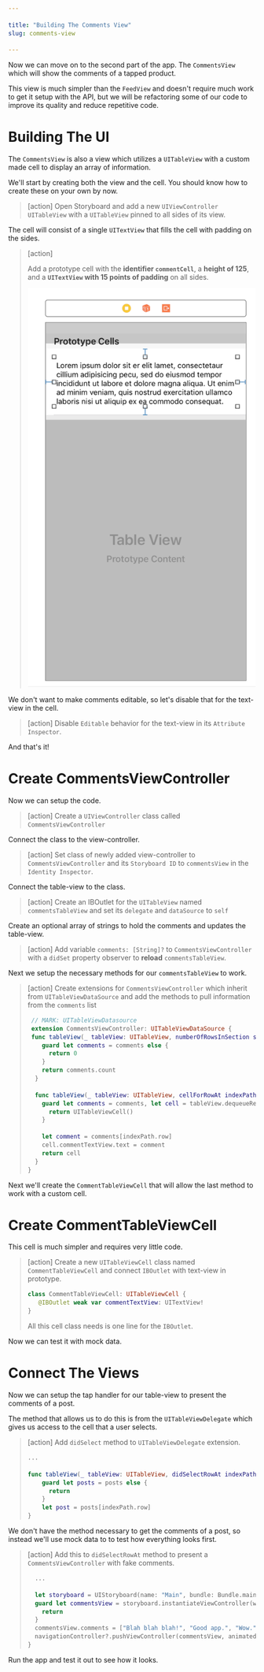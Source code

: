 ```yaml
---

title: "Building The Comments View"
slug: comments-view

---
```


Now we can move on to the second part of the app. The `CommentsView` which will show the comments of a tapped product.

This view is much simpler than the `FeedView` and doesn't require much work to get it setup with the API, but we will be refactoring some of our code to improve its quality and reduce repetitive code.

# Building The UI

The `CommentsView` is also a view which utilizes a `UITableView` with a custom made cell to display an array of information.

We'll start by creating both the view and the cell. You should know how to create these on your own by now.

> [action]
> Open Storyboard and add a new `UIViewController` `UITableView` with a `UITableView` pinned to all sides of its view.

The cell will consist of a single `UITextView` that fills the cell with padding on the sides.

> [action]
>
> Add a prototype cell with the **identifier `commentCell`**, a **height of 125**, and a **`UITextView` with 15 points of padding** on all sides.
>
> ![Comments view with cell](assets/comments-view.png)

We don't want to make comments editable, so let's disable that for the text-view in the cell.

> [action]
> Disable `Editable` behavior for the text-view in its `Attribute Inspector`.

And that's it!

# Create CommentsViewController

Now we can setup the code.

> [action]
> Create a `UIViewController` class called `CommentsViewController`

Connect the class to the view-controller.

> [action]
> Set class of newly added view-controller to `CommentsViewController` and its `Storyboard ID` to `commentsView` in the `Identity Inspector`.

Connect the table-view to the class.

> [action]
> Create an IBOutlet for the `UITableView` named `commentsTableView` and set its `delegate` and `dataSource` to `self`

Create an optional array of strings to hold the comments and updates the table-view.

> [action]
> Add variable `comments: [String]?` to `CommentsViewController` with a `didSet` property observer to **reload** `commentsTableView`.

Next we setup the necessary methods for our `commentsTableView` to work.

> [action]
> Create extensions for `CommentsViewController` which inherit from `UITableViewDataSource` and add the methods to pull information from the `comments` list
>
> ```swift
>  // MARK: UITableViewDatasource
>  extension CommentsViewController: UITableViewDataSource {
>  func tableView(_ tableView: UITableView, numberOfRowsInSection section: Int) -> Int {
>     guard let comments = comments else {
>       return 0
>     }
>     return comments.count
>   }
>
>   func tableView(_ tableView: UITableView, cellForRowAt indexPath: IndexPath) -> UITableViewCell {
>     guard let comments = comments, let cell = tableView.dequeueReusableCell(withIdentifier: "commentCell") as? CommentTableViewCell else {
>       return UITableViewCell()
>     }
>
>     let comment = comments[indexPath.row]
>     cell.commentTextView.text = comment
>     return cell
>   }
> }
>
> ```

Next we'll create the `CommentTableViewCell` that will allow the last method to work with a custom cell.

# Create CommentTableViewCell

This cell is much simpler and requires very little code.

> [action]
> Create a new `UITableViewCell` class named `CommentTableViewCell` and connect `IBOutlet` with text-view in prototype.
>
> ```swift
> class CommentTableViewCell: UITableViewCell {
>    @IBOutlet weak var commentTextView: UITextView!
> }
> ```
>
> All this cell class needs is one line for the `IBOutlet`.

Now we can test it with mock data.

# Connect The Views

Now we can setup the tap handler for our table-view to present the comments of a post.

The method that allows us to do this is from the `UITableViewDelegate` which gives us access to the cell that a user selects.

> [action]
> Add `didSelect` method to `UITableViewDelegate` extension.
>
> ```swift
> ...
>
> func tableView(_ tableView: UITableView, didSelectRowAt indexPath: IndexPath) {
>     guard let posts = posts else {
>       return
>     }
>     let post = posts[indexPath.row]
> }
> ```

We don't have the method necessary to get the comments of a post, so instead we'll use mock data to to test how everything looks first.

> [action]
> Add this to `didSelectRowAt` method to present a `CommentsViewController` with fake comments.
>
> ```swift
>   ...
>
>   let storyboard = UIStoryboard(name: "Main", bundle: Bundle.main)
>   guard let commentsView = storyboard.instantiateViewController(withIdentifier: "commentsView") as? CommentsViewController else {
>     return
>   }
>   commentsView.comments = ["Blah blah blah!", "Good app.", "Wow."]
>   navigationController?.pushViewController(commentsView, animated: true)
> }
> ```

Run the app and test it out to see how it looks.
